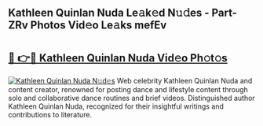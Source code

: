 ## Kathleen Quinlan Nuda Le𝚊k𝚎d N𝚞𝚍es - Part-ZRv Photos Vid𝚎o Le𝚊ks mefEv

# <h2><a href="http://fbbke63.evod.top/?m=Kathleen+Quinlan+Nuda">🔗 👉🔴 Kathleen Quinlan Nuda Vid𝚎o Ph𝚘t𝚘s</a></h2>

[![Kathleen Quinlan Nuda N𝚞d𝚎s](https://i.imgur.com/8V9OHl7.gif)](http://fbbke63.evod.top/?m=Kathleen+Quinlan+Nuda)
Web celebrity Kathleen Quinlan Nuda and content creator, renowned for posting dance and lifestyle content through solo and collaborative dance routines and brief videos. Distinguished author Kathleen Quinlan Nuda, recognized for their insightful writings and contributions to literature. 
